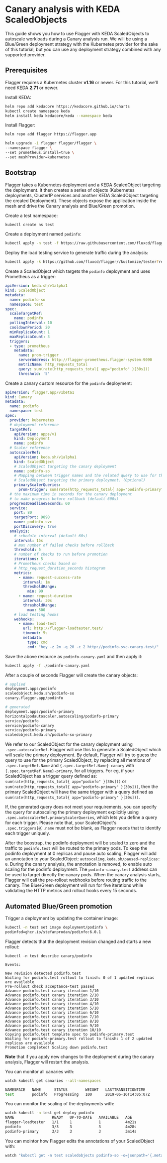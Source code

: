 # Canary analysis with KEDA ScaledObjects

This guide shows you how to use Flagger with KEDA ScaledObjects to autoscale workloads during a Canary analysis run.
We will be using a Blue/Green deployment strategy with the Kubernetes provider for the sake of this tutorial, but
you can use any deployment strategy combined with any supported provider.

## Prerequisites

Flagger requires a Kubernetes cluster **v1.16** or newer. For this tutorial, we'll need KEDA **2.71** or newer.

Install KEDA:

```bash
helm repo add kedacore https://kedacore.github.io/charts
kubectl create namespace keda
helm install keda kedacore/keda --namespace keda
```

Install Flagger:
```bash
helm repo add flagger https://flagger.app

helm upgrade -i flagger flagger/flagger \
--namespace flagger \
--set prometheus.install=true \
--set meshProvider=kubernetes
```

## Bootstrap

Flagger takes a Kubernetes deployment and a KEDA ScaledObject targeting the deployment. It then creates a series of objects 
(Kubernetes deployments, ClusterIP services and another KEDA ScaledObject targeting the created Deployment).
These objects expose the application inside the mesh and drive the Canary analysis and Blue/Green promotion.

Create a test namespace:

```bash
kubectl create ns test
```

Create a deployment named `podinfo`:

```bash
kubectl apply -n test -f https://raw.githubusercontent.com/fluxcd/flagger/main/kustomize/podinfo/deployment.yaml
```

Deploy the load testing service to generate traffic during the analysis:

```bash
kubectl apply -k https://github.com/fluxcd/flagger//kustomize/tester?ref=main
```

Create a ScaledObject which targets the `podinfo` deployment and uses Prometheus as a trigger:
```yaml
apiVersion: keda.sh/v1alpha1
kind: ScaledObject
metadata:
  name: podinfo-so
  namespace: test
spec:
  scaleTargetRef:
    name: podinfo
  pollingInterval: 10
  cooldownPeriod: 20
  minReplicaCount: 1
  maxReplicaCount: 3
  triggers:
  - type: prometheus
    metadata:
      name: prom-trigger
      serverAddress: http://flagger-prometheus.flagger-system:9090
      metricName: http_requests_total
      query: sum(rate(http_requests_total{ app="podinfo" }[30s]))
      threshold: '5'
```

Create a canary custom resource for the `podinfo` deployment:

```yaml
apiVersion: flagger.app/v1beta1
kind: Canary
metadata:
  name: podinfo
  namespace: test
spec:
  provider: kubernetes
  # deployment reference
  targetRef:
    apiVersion: apps/v1
    kind: Deployment
    name: podinfo
  # Scaler reference
  autoscalerRef:
    apiVersion: keda.sh/v1alpha1
    kind: ScaledObject
    # ScaledObject targeting the canary deployment
    name: podinfo-so
    # Mapping between trigger names and the related query to use for the generated 
    # ScaledObject targeting the primary deployment. (Optional)
    primaryScalerQueries:
      prom-trigger: sum(rate(http_requests_total{ app="podinfo-primary" }[30s]))
  # the maximum time in seconds for the canary deployment
  # to make progress before rollback (default 600s)
  progressDeadlineSeconds: 60
  service:
    port: 80
    targetPort: 9898
    name: podinfo-svc
    portDiscovery: true
  analysis:
    # schedule interval (default 60s)
    interval: 15s
    # max number of failed checks before rollback
    threshold: 5
    # number of checks to run before promotion
    iterations: 5
    # Prometheus checks based on 
    # http_request_duration_seconds histogram
    metrics:
      - name: request-success-rate
        interval: 1m
        thresholdRange:
          min: 99
      - name: request-duration
        interval: 30s
        thresholdRange:
          max: 500
    # load testing hooks
    webhooks:
      - name: load-test
        url: http://flagger-loadtester.test/
        timeout: 5s
        metadata:
          type: cmd
          cmd: "hey -z 2m -q 20 -c 2 http://podinfo-svc-canary.test/"
```

Save the above resource as `podinfo-canary.yaml` and then apply it:

```bash
kubectl apply -f ./podinfo-canary.yaml
```

After a couple of seconds Flagger will create the canary objects:

```bash
# applied
deployment.apps/podinfo
scaledobject.keda.sh/podinfo-so
canary.flagger.app/podinfo

# generated
deployment.apps/podinfo-primary
horizontalpodautoscaler.autoscaling/podinfo-primary
service/podinfo
service/podinfo-canary
service/podinfo-primary
scaledobject.keda.sh/podinfo-so-primary
```

We refer to our ScaledObject for the canary deployment using `.spec.autoscalerRef`. Flagger will use this to generate a ScaledObject which will scale the primary deployment.
By default, Flagger will try to guess the query to use for the primary ScaledObject, by replacing all mentions of `.spec.targetRef.Name` and `{.spec.targetRef.Name}-canary`
with `{.spec.targetRef.Name}-primary`, for all triggers.
For eg, if your ScaledObject has a trigger query defined as: `sum(rate(http_requests_total{ app="podinfo" }[30s]))` or `sum(rate(http_requests_total{ app="podinfo-primary" }[30s]))`, then the primary ScaledObject will have the same trigger with a query defined as `sum(rate(http_requests_total{ app="podinfo-primary" }[30s]))`.

If, the generated query does not meet your requirements, you can specify the query for autoscaling the primary deployment explicitly using 
`.spec.autoscalerRef.primaryScalerQueries`, which lets you define a query for each trigger. Please note that, your ScaledObject's `.spec.triggers[@].name` must
not be blank, as Flagger needs that to identify each trigger uniquely.

After the boostrap, the podinfo deployment will be scaled to zero and the traffic to `podinfo.test` will be routed to the primary pods. To keep the podinfo deployment
at 0 replicas and pause auto scaling, Flagger will add an annotation to your ScaledObject: `autoscaling.keda.sh/paused-replicas: 0`.
During the canary analysis, the annotation is removed, to enable auto scaling for the podinfo deployment.
The `podinfo-canary.test` address can be used to target directly the canary pods. 
When the canary analysis starts, Flagger will call the pre-rollout webhooks before routing traffic to the canary. The Blue/Green deployment will run for five iterations while validating the HTTP metrics and rollout hooks every 15 seconds.


## Automated Blue/Green promotion

Trigger a deployment by updating the container image:

```bash
kubectl -n test set image deployment/podinfo \
podinfod=ghcr.io/stefanprodan/podinfo:6.0.1
```

Flagger detects that the deployment revision changed and starts a new rollout:

```text
kubectl -n test describe canary/podinfo

Events:

New revision detected podinfo.test
Waiting for podinfo.test rollout to finish: 0 of 1 updated replicas are available
Pre-rollout check acceptance-test passed
Advance podinfo.test canary iteration 1/10
Advance podinfo.test canary iteration 2/10
Advance podinfo.test canary iteration 3/10
Advance podinfo.test canary iteration 4/10
Advance podinfo.test canary iteration 5/10
Advance podinfo.test canary iteration 6/10
Advance podinfo.test canary iteration 7/10
Advance podinfo.test canary iteration 8/10
Advance podinfo.test canary iteration 9/10
Advance podinfo.test canary iteration 10/10
Copying podinfo.test template spec to podinfo-primary.test
Waiting for podinfo-primary.test rollout to finish: 1 of 2 updated replicas are available
Promotion completed! Scaling down podinfo.test
```

**Note** that if you apply new changes to the deployment during the canary analysis, Flagger will restart the analysis.

You can monitor all canaries with:

```bash
watch kubectl get canaries --all-namespaces

NAMESPACE   NAME      STATUS        WEIGHT   LASTTRANSITIONTIME
test        podinfo   Progressing   100      2019-06-16T14:05:07Z
```

You can monitor the scaling of the deployments with:
```bash
watch kubectl -n test get deploy podinfo
NAME                 READY   UP-TO-DATE   AVAILABLE   AGE
flagger-loadtester   1/1     1            1           4m21s
podinfo              3/3     3            3           4m28s
podinfo-primary      3/3     3            3           3m14s
```

You can mointor how Flagger edits the annotations of your ScaledObject with:
```bash
watch "kubectl get -n test scaledobjects podinfo-so -o=jsonpath='{.metadata.annotations}'"
```
